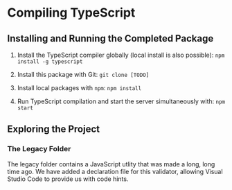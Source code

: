 # Compiling TypeScript

## Installing and Running the Completed Package

1. Install the TypeScript compiler globally (local install is also possible):
`npm install -g typescript`

2. Install this package with Git:
`git clone [TODO]`

3. Install local packages with `npm`:
`npm install`

4. Run TypeScript compilation and start the server simultaneously with:
`npm start`

## Exploring the Project

### The Legacy Folder
The legacy folder contains a JavaScript utlity that was made a long, long time ago. We have added a declaration file for this validator, allowing Visual Studio Code to provide us with code hints.